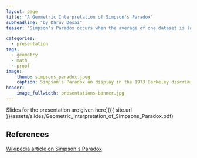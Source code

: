 ```yaml
---
layout: page
title: "A Geometric Interpretation of Simpson's Paradox"
subheadline: "by Dhruv Desai"
teaser: "Simpson's Paradox occurs when the average of one dataset is larger than the average of another dataset, despite all or almost all the individual members of the two datasets displaying the opposite relation. In this presentation, Dhruv gives a proof on when Simpson's Paradox may be applicable, using a geometric vector-based proof."

categories:
  - presentation
tags:
  - geometry
  - math
  - proof
image:
    thumb: simpsons_paradox.jpeg
    caption: Simpson's Paradox on display in the 1973 Berkeley discrimination case.
header:
    image_fullwidth: presentations-banner.jpg
---
```

<!-- Page Content Starts Here -->
Slides for the presentation are given here]({{ site.url }}/assets/slides/Geometric_Interpretation_of_Simpsons_Paradox.pdf)
## References
[Wikipedia article on Simpson's Paradox](https://www.wikiwand.com/en/Simpson's_paradox)

